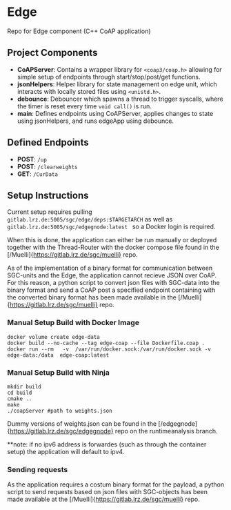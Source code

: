 # Edge

Repo for Edge component (C++ CoAP application)

## Project Components

- **CoAPServer**: Contains a wrapper library for `<coap3/coap.h>` allowing for simple setup of endpoints through start/stop/post/get functions.
- **jsonHelpers**: Helper library for state management on edge unit, which interacts with locally stored files using `<unistd.h>`.
- **debounce**: Debouncer which spawns a thread to trigger syscalls, where the timer is reset every time `void call()` is run.
- **main**: Defines endpoints using CoAPServer, applies changes to state using jsonHelpers, and runs edgeApp using debounce.

## Defined Endpoints

- **POST**: `/up`
- **POST**: `/clearweights`
- **GET**: `/CurData`

## Setup Instructions

Current setup requires pulling `gitlab.lrz.de:5005/sgc/edge/deps:$TARGETARCH` as well as `gitlab.lrz.de:5005/sgc/edgegnode:latest
` so a Docker login is required.

When this is done, the application can either be run manually or deployed together with the Thread-Router with the docker compose file found in the [/Muelli]{https://gitlab.lrz.de/sgc/muelli}  repo.

As of the implementation of a binary format for communication between SGC-units and the Edge,
the application cannot recieve JSON over CoAP.
For this reason, a python script to convert json files with SGC-data into the binary format and send a CoAP post 
a specified endpoint containing with the converted binary format has been made available in the [/Muelli]{https://gitlab.lrz.de/sgc/muelli} repo.


### Manual Setup Build with Docker Image


```shell
docker volume create edge-data
docker build --no-cache --tag edge-coap --file Dockerfile.coap .
docker run --rm   -v  /var/run/docker.sock:/var/run/docker.sock -v edge-data:/data  edge-coap:latest
```


### Manual Setup Build with Ninja
```shell
mkdir build
cd build
cmake ..
make
./coapServer #path to weights.json

```

Dummy versions of weights.json can be found in the [/edgegnode]{https://gitlab.lrz.de/sgc/edgegnode} repo on the runtimeanalysis branch.

**note: if no ipv6 address is forwardes (such as through the container setup) the application will default to ipv4.


### Sending requests
As the application requires a costum binary format for the payload, 
a python script to send requests based on json files with SGC-objects has been made available at the [/Muelli]{https://gitlab.lrz.de/sgc/muelli} repo.